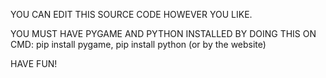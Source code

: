 YOU CAN EDIT THIS SOURCE CODE HOWEVER YOU LIKE.

YOU MUST HAVE PYGAME AND PYTHON INSTALLED BY DOING THIS ON CMD:
pip install pygame, pip install python (or by the website)

HAVE FUN!
